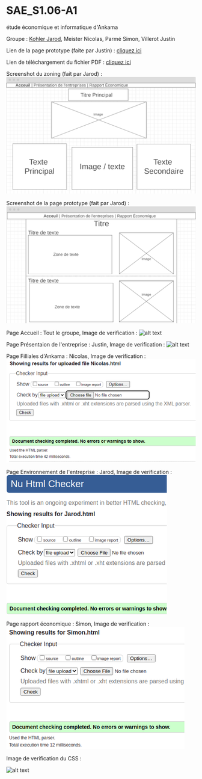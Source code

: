 # SAE_S1.06-A1
 étude économique et informatique d'Ankama

Groupe : [Kohler Jarod](mailto:jarod.kohler@edu.univ-fconte.fr?subject=[SAE_S1.06-A1]), Meister Nicolas, Parmé Simon, Villerot Justin

Lien de la page prototype (faite par Justin) : [cliquez ici](https://villerotjustin.github.io/SAE_S1.06-A1/Exemple.html)

Lien de téléchargement du fichier PDF : [cliquez ici](https://github.com/VillerotJustin/SAE_S1.06-A1/raw/main/Docs/Kohler_SAE106_A1_Ankama.pdf)

Screenshot du zoning (fait par Jarod) : ![alt text](https://github.com/VillerotJustin/SAE_S1.06-A1/blob/main/Docs/Screenshot_Zonning.png)

Screenshot de la page prototype (fait par Jarod) : ![alt text](https://github.com/VillerotJustin/SAE_S1.06-A1/blob/main/Docs/Screenshot_Prototype.png)

Page Accueil : Tout le groupe,   Image de verification : ![alt text](https://github.com/VillerotJustin/SAE_S1.06-A1/blob/main/Docs/v%C3%A9rification_Index.png)

Page Présentaion de l'entreprise : Justin,   Image de verification : ![alt text](https://github.com/VillerotJustin/SAE_S1.06-A1/blob/main/Docs/v%C3%A9rification_Justin.png)

Page Filliales d'Ankama : Nicolas,   Image de verification : ![alt text](https://github.com/VillerotJustin/SAE_S1.06-A1/blob/main/Docs/verification_Nicolas.PNG)

Page Environnement de l'entreprise : Jarod,  Image de verification : ![alt text](https://github.com/VillerotJustin/SAE_S1.06-A1/blob/main/Docs/verification_Jarod.png)

Page rapport économique : Simon,  Image de verification : ![alt text](https://github.com/VillerotJustin/SAE_S1.06-A1/blob/main/Docs/verification_Simon.png)

Image de verification du CSS :


![alt text](https://github.com/VillerotJustin/SAE_S1.06-A1/blob/main/Docs/v%C3%A9rification_css.png)
